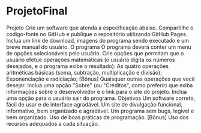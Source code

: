 # ProjetoFinal
Projeto Crie um software que atenda a especificação abaixo. Compartilhe o código-fonte no GitHub e publique o repositório utilizando GitHub Pages. Inclua um link de download, imagens do programa sendo executado e um breve manual do usuário.  O programa O programa deverá conter um menu de opções selecionáveis pelo usuário.  Crie opções que permitam que o usuário efetue operações matemáticas (o usuário digita os números desejados, e o programa exibe o resultado):  As quatro operações aritméticas básicas (soma, subtração, multiplicação e divisão); Exponenciação e radiciação; [Bônus] Quaisquer outras operações que você desejar. Inclua uma opção "Sobre" (ou "Créditos", como preferir) que exiba informações sobre o desenvolvedor e o link para o site do projeto.  Inclua uma opção para o usuário sair do programa.  Objetivos Um software correto, fácil de usar e de interface agradável. Um site de divulgação funcional, informativo, bem organizado e agradável. Um programa sem bugs, legível e bem organizado. Uso de boas práticas de programação. [Bônus] Uso dos recursos adequados a cada situação.
